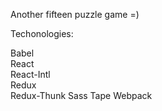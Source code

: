 Another fifteen puzzle game =)

Techonologies:

Babel\
React\
React-Intl\
Redux\
Redux-Thunk
Sass
Tape
Webpack

